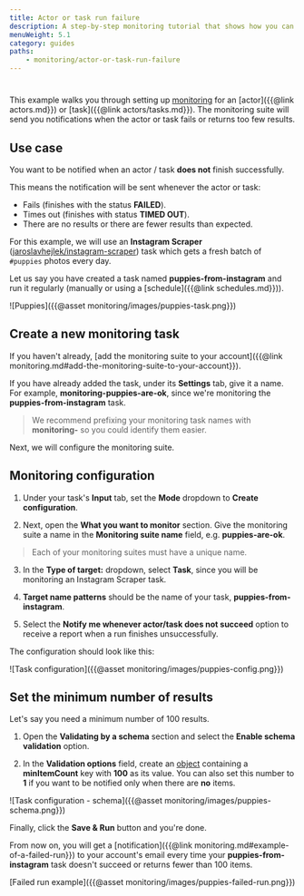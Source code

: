 ```yaml
---
title: Actor or task run failure
description: A step-by-step monitoring tutorial that shows how you can receive notifications when an actor or task run fails or does not return enough results.
menuWeight: 5.1
category: guides
paths:
    - monitoring/actor-or-task-run-failure
---
```


# [](#notify-me-when-an-actor-or-task-fails-or-there-are-no-results)

This example walks you through setting up [monitoring](https://apify.com/apify/monitoring) for an [actor]({{@link actors.md}}) or [task]({{@link actors/tasks.md}}). The monitoring suite will send you notifications when the actor or task fails or returns too few results.

## [](#use-case) Use case

You want to be notified when an actor / task **does not** finish successfully.

This means the notification will be sent whenever the actor or task:

- Fails (finishes with the status **FAILED**).
- Times out (finishes with status **TIMED OUT**).
- There are no results or there are fewer results than expected.

For this example, we will use an **Instagram Scraper** ([jaroslavhejlek/instagram-scraper](https://apify.com/jaroslavhejlek/instagram-scraper)) task which gets a fresh batch of `#puppies` photos every day.

Let us say you have created a task named **puppies-from-instagram** and run it regularly (manually or using a [schedule]({{@link schedules.md}})).

![Puppies]({{@asset monitoring/images/puppies-task.png}})

## [](#create-a-new-monitoring-task) Create a new monitoring task

If you haven't already, [add the monitoring suite to your account]({{@link monitoring.md#add-the-monitoring-suite-to-your-account}}).

If you have already added the task, under its **Settings** tab, give it a name. For example, **monitoring-puppies-are-ok**, since we're monitoring the **puppies-from-instagram** task.

> We recommend prefixing your monitoring task names with **monitoring-** so you could identify them easier.

Next, we will configure the monitoring suite.

## [](#monitoring-configuration) Monitoring configuration

1. Under your task's **Input** tab, set the **Mode** dropdown to **Create configuration**.

2. Next, open the **What you want to monitor** section. Give the monitoring suite a name in the **Monitoring suite name** field, e.g. **puppies-are-ok**. 

> Each of your monitoring suites must have a unique name.

3. In the **Type of target:** dropdown, select **Task**, since you will be monitoring an Instagram Scraper task.

4. **Target name patterns** should be the name of your task, **puppies-from-instagram**. 

5. Select the **Notify me whenever actor/task does not succeed** option to receive a report when a run finishes unsuccessfully.

The configuration should look like this:

![Task configuration]({{@asset monitoring/images/puppies-config.png}})

## [](#set-the-minimum-number-of-results) Set the minimum number of results

Let's say you need a minimum number of 100 results.

1. Open the **Validating by a schema** section and select the **Enable schema validation** option.

2. In the **Validation options** field, create an [object](https://javascript.info/object) containing a **minItemCount** key with **100** as its value. You can also set this number to **1** if you want to be notified only when there are **no** items.

![Task configuration - schema]({{@asset monitoring/images/puppies-schema.png}})

Finally, click the **Save & Run** button and you're done.

From now on, you will get a [notification]({{@link monitoring.md#example-of-a-failed-run}}) to your account's email every time your **puppies-from-instagram** task doesn't succeed or returns fewer than 100 items.

[Failed run example]({{@asset monitoring/images/puppies-failed-run.png}})



